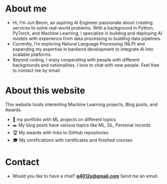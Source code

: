# About me

- Hi, I’m Jun Beom, an aspiring AI Engineer passionate about creating services to solve real-world problems. With a background in Python, PyTorch, and Machine Learning, I specialize in building and deploying AI models with experience from data processing to building data pipelines.
- Currently, I’m exploring Natural Language Processing (NLP) and expanding my expertise in backend development to integrate AI into scalable platforms.
- Beyond coding, I enjoy cooperating with people with different backgrounds and nationalities. I love to chat with new people. Feel free to contact me by email.

# About this website

This website hosts interesting Machine Learning projects, Blog posts, and Awards.

- 📁 my portfolio with ML projects on different topics
- ✒️ My blog posts have various topics like ML, DL, Personal records
- 🏆 My awards with links to GitHub repositories
- 🎓 My certifications with certificates and finished courses

# Contact

- Would you like to have a chat? [**g4012s@gmail.com**](mailto:g4012s@gmail.com) Send me an email.
